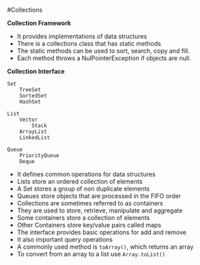 #Collections


**Collection Framework**

* It provides implementations of data structures
* There is a collections class that has static methods
* The static methods can be used to sort, search, copy and fill.
* Each method throws a NulPointerException if objects are null.

**Collection Interface**
  
    Set
        TreeSet
        SortedSet
        HashSet

    List
        Vector
            Stack
        ArrayList
        LinkedList
       
    Queue
        PriorityQueue
        Deque
        

* It defines common operations for data structures
* Lists store an ordered collection of elements
* A Set stores a group of non duplicate elements
* Queues store objects that are processed in the FIFO order
* Collections are sometimes referred to as containers
* They are used to store, retrieve, manipulate and aggregate
* Some containers store a collection of elements
* Other Containers store key/value pairs called maps
* The interface provides basic operations for add and remove
* It also important query operations
* A commonly used method is `toArray()`, which returns an array
* To convert from an array to a list use `Array.toList()`

